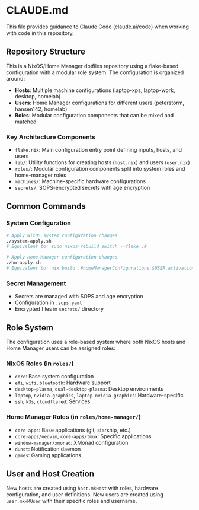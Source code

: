 # CLAUDE.md

This file provides guidance to Claude Code (claude.ai/code) when working with code in this repository.

## Repository Structure

This is a NixOS/Home Manager dotfiles repository using a flake-based configuration with a modular role system. The configuration is organized around:

- **Hosts**: Multiple machine configurations (laptop-xps, laptop-work, desktop, homelab)
- **Users**: Home Manager configurations for different users (peterstorm, hansen142, homelab)
- **Roles**: Modular configuration components that can be mixed and matched

### Key Architecture Components

- `flake.nix`: Main configuration entry point defining inputs, hosts, and users
- `lib/`: Utility functions for creating hosts (`host.nix`) and users (`user.nix`)
- `roles/`: Modular configuration components split into system roles and home-manager roles
- `machines/`: Machine-specific hardware configurations
- `secrets/`: SOPS-encrypted secrets with age encryption

## Common Commands

### System Configuration
```bash
# Apply NixOS system configuration changes
./system-apply.sh
# Equivalent to: sudo nixos-rebuild switch --flake .#

# Apply Home Manager configuration changes
./hm-apply.sh
# Equivalent to: nix build .#homeManagerConfigurations.$USER.activationPackage && result/activate
```

### Secret Management
- Secrets are managed with SOPS and age encryption
- Configuration in `.sops.yaml`
- Encrypted files in `secrets/` directory

## Role System

The configuration uses a role-based system where both NixOS hosts and Home Manager users can be assigned roles:

### NixOS Roles (in `roles/`)
- `core`: Base system configuration
- `efi`, `wifi`, `bluetooth`: Hardware support
- `desktop-plasma`, `dual-desktop-plasma`: Desktop environments
- `laptop`, `nvidia-graphics`, `laptop-nvidia-graphics`: Hardware-specific
- `ssh`, `k3s`, `cloudflared`: Services

### Home Manager Roles (in `roles/home-manager/`)
- `core-apps`: Base applications (git, starship, etc.)
- `core-apps/neovim`, `core-apps/tmux`: Specific applications
- `window-manager/xmonad`: XMonad configuration
- `dunst`: Notification daemon
- `games`: Gaming applications

## User and Host Creation

New hosts are created using `host.mkHost` with roles, hardware configuration, and user definitions.
New users are created using `user.mkHMUser` with their specific roles and username.